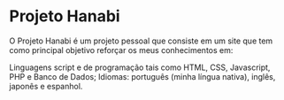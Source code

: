 # Projeto Hanabi

 O Projeto Hanabi é um projeto pessoal que consiste em um site que tem como principal objetivo reforçar os meus conhecimentos em:

Linguagens script e de programação tais como HTML, CSS, Javascript, PHP e Banco de Dados;
Idiomas: português (minha língua nativa), inglês, japonês e espanhol.